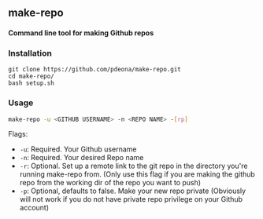 ## make-repo

#### Command line tool for making Github repos

### Installation

```
git clone https://github.com/pdeona/make-repo.git
cd make-repo/
bash setup.sh
```

### Usage

```bash
make-repo -u <GITHUB USERNAME> -n <REPO NAME> -[rp]
```

Flags:
  - `-u`: Required. Your Github username
  - `-n`: Required. Your desired Repo name
  - `-r`: Optional. Set up a remote link to the git repo in the directory you're running make-repo from. (Only use this flag if you are making the github repo from the working dir of the repo you want to push)
  - `-p`: Optional, defaults to false. Make your new repo private (Obviously will not work if you do not have private repo privilege on your Github account)

